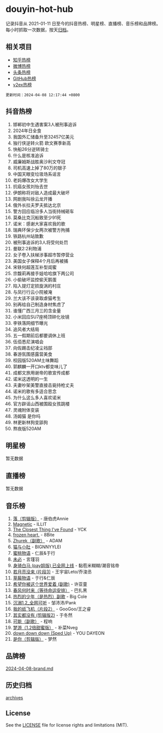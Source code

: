# douyin-hot-hub

记录抖音从 2021-01-11 日至今的抖音热榜、明星榜、直播榜、音乐榜和品牌榜。每小时抓取一次数据，按天[归档](archives)。

## 相关项目

- [知乎热榜](https://github.com/lonnyzhang423/zhihu-hot-hub)
- [微博热榜](https://github.com/lonnyzhang423/weibo-hot-hub)
- [头条热榜](https://github.com/lonnyzhang423/toutiao-hot-hub)
- [GitHub热榜](https://github.com/lonnyzhang423/github-hot-hub)
- [v2ex热榜](https://github.com/lonnyzhang423/v2ex-hot-hub)


`更新时间：2024-04-08 12:17:44 +0800`

## 抖音热榜

1. 邯郸初中生遇害案3人被刑事追诉
1. 2024年日全食
1. 我国外汇储备升至32457亿美元
1. 独行侠逆转火箭 欧文赛季新高
1. 快船26分逆转骑士
1. 什么是核准追诉
1. 威廉姆斯战胜奥沙利文夺冠
1. 司机高速上掉了80万的银子
1. 中国天眼变垃圾场系谣言
1. 老妈爆改女大学生
1. 抗癌女孩刘怡去世
1. 伊朗称将对敌人造成最大破坏
1. 网剧我叫徐云龙开播
1. 俄外长拉夫罗夫抵达北京
1. 警方回应临汾多人当街持械砸车
1. 莫桑比克沉船致至少91死
1. 诺米：感谢大家喜欢我的歌
1. 瑞典环保少女两次被警方拘捕
1. 铁路杭州站致歉
1. 被刑事追诉的3人将受何处罚
1. 曼联2:2利物浦
1. 女子卷入扶梯涉事超市暂停营业
1. 美国女子保释4个月后再被捕
1. 宋轶何超莲互补型闺蜜
1. 宗馥莉再接手娃哈哈旗下两公司
1. 小偷破坏监控偷天鹅蛋
1. 陷入提灯定损旋涡的村庄
1. 与凤行行云小院被淹
1. 兰大该不该录取虐猫考生
1. 别再给自己制造身材焦虑了
1. 谁懂广西三月三的含金量
1. 小米回应SU7座椅顶碎化妆镜
1. 李铁落网细节曝光
1. 追风者大结局
1. 五一假期前后都要调休上班
1. 伍佰悉尼演唱会
1. 向佐踢击纪凌尘裆部
1. 春游氛围感露营美食
1. 校园版520AM土味舞蹈
1. 郭麒麟一开口ktv都变味儿了
1. 成都文旅用谢帝的歌宣传成都
1. 诺米这透明的一生
1. 夫妻吵架美警直接击毙持枪丈夫
1. 诺米的歌有多适合思念
1. 为什么这么多人喜欢诺米
1. 官方辟谣山西被围殴女孩跳楼
1. 灵魂附体变装
1. 汤姆猫 是你吗
1. 林更新林狗变舔狗
1. 熬夜版520AM

## 明星榜

暂无数据

## 直播榜

暂无数据

## 音乐榜

1. [落（剪辑版）](https://sf3-cdn-tos.douyinstatic.com/obj/tos-cn-ve-2774/o0h6HvN1BBbli9LtU3i5fQIleBQMF5Cg4TZmmC) - 唐伯虎Annie
1. [Magnetic](https://sf27-cdn-tos.douyinstatic.com/obj/tos-cn-ve-2774/oAQCYdBNZfLACGDmVFAsfAtpy32tqErgQ3XgBN) - ILLIT
1. [The Closest Thing I've Found](https://sf5-hl-cdn-tos.douyinstatic.com/obj/tos-cn-ve-2774/514ab5d9146f4d2ca454b7adff8e5e4d) - YCK
1. [frozen heart.](https://sf5-hl-cdn-tos.douyinstatic.com/obj/tos-cn-ve-2774/oIIWJfyjIACZA9zQMtnJ6hQQhFC4vhCupoRBsO) - 8Bite
1. [Zhurek（副歌）](https://sf5-hl-cdn-tos.douyinstatic.com/obj/tos-cn-ve-2774/ooQm8FBZQDlf0btEYgVpCcSCQfrdJGBEKZYBGS) - ADAM
1. [猫与小肚](https://sf6-cdn-tos.douyinstatic.com/obj/tos-cn-ve-2774/osZeoClMECgK8DYl6VebABgbchEtPYQjZEnRtd) - BIGNNYYLEI
1. [蜜桃物语](https://sf5-hl-cdn-tos.douyinstatic.com/obj/tos-cn-ve-2774/oIhOSCZtIACtYU4XQkngiW9kCBfVD1Fz9IYeqL) - 仁辰&于行
1. [未必](https://sf6-cdn-tos.douyinstatic.com/obj/tos-cn-ve-2774/ogntQMFnKQDZUgTCYuJgfLEtleYZZFxBQqhhFB) - 言瑾羽
1. [身骑白马 (pay姐版) 已全网上线](https://sf5-hl-cdn-tos.douyinstatic.com/obj/tos-cn-ve-2774/oQLO5ZgLsFkaDhdIIveF2zUCgfweY0gWaH4AQG) - 黏苞米糊糊/潮音铭帝
1. [若月亮没来 (片段3)](https://sf5-hl-cdn-tos.douyinstatic.com/obj/tos-cn-ve-2774/okfyEUsGW1B1ovJi5JiN9IjvAT2lMwA054GoEB) - 王宇宙Leto/乔浚丞
1. [草莓物语](https://sf5-hl-cdn-tos.douyinstatic.com/obj/tos-cn-ve-2774/okynhJ7jEAIIZBfsLgYMEI8QC3WbQNN66RKzhT) - 于行&仁辰
1. [希望你被这个世界爱着 (副歌)](https://sf5-hl-cdn-tos.douyinstatic.com/obj/tos-cn-ve-2774/oUHCmWQfZlE3QQBKBeD8rCFLpJzPgCpImhsxMt) - 许亚童
1. [春风何时来（等待命运安排）](https://sf5-hl-cdn-tos.douyinstatic.com/obj/tos-cn-ve-2774/oICBNbD3gelMfB4WgiD1KI2jQtXZE2FgHLwtsl) - 巴扎黑
1. [热烈的少年（是热烈）副歌](https://sf5-hl-cdn-tos.douyinstatic.com/obj/tos-cn-ve-2774/owVNI0CLDAUMtSz6TEYvfFBFL4UDFFhLfgK8fa) - Big Cole
1. [沉溺1.2_全网可听](https://sf3-cdn-tos.douyinstatic.com/obj/tos-cn-ve-2774/ok2QoiBqsWAX9McZmWiI9gAB0EzwD4Xj6yfmtH) - 邹沛沛/Pank
1. [我的纸飞机（片段2）](https://sf6-cdn-tos.douyinstatic.com/obj/tos-cn-ve-2774/oM2ZrKcg2CD5AeRB2gkeXOFB1IxAGJdZPazYHf) - GooGoo/王之睿
1. [其实都没有 (剪辑版2)](https://sf3-cdn-tos.douyinstatic.com/obj/tos-cn-ve-2774/oEBNQenHZtBhxYjGgUDQk0BCHTigQafgFlbQ7k) - 于冬然
1. [可能（副歌）](https://sf5-hl-cdn-tos.douyinstatic.com/obj/tos-cn-ve-2774/cde1731888894259b333569393c2fb51) - 程响
1. [梦游（1.2倍甜蜜版）](https://sf3-cdn-tos.douyinstatic.com/obj/tos-cn-ve-2774/o4gyAUm8hwufoEABmwVIiQtHsFuGzAEEWtNMzo) - 补菜Nveg
1. [down down down (Sped Up)](https://sf6-cdn-tos.douyinstatic.com/obj/tos-cn-ve-2774/ow80iABiXIO9DsFwK6WeZKMaJRi3BPJAotDy8m) - YOU DAYEON
1. [是你（剪辑版）](https://sf5-hl-cdn-tos.douyinstatic.com/obj/tos-cn-ve-2774/46019dae783c4c969944217fe1cfafc4) - 梦然

## 品牌榜

[2024-04-08-brand.md](archives/2024-04-08-brand.md)

## 历史归档

[archives](archives)

## License

See the [LICENSE](LICENSE) file for license rights and limitations (MIT).
